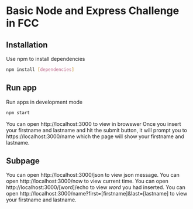 # Basic Node and Express Challenge in FCC

## Installation 
Use npm to install dependencies
```bash
npm install [dependencies]
```

## Run app
Run apps in development mode
 ```bash
 npm start
 ```
You can open http://localhost:3000 to view in browswer 
Once you insert your firstname and lastname and hit the submit button, it will prompt you to https://localhost:3000/name which the page will show your firstname and lastname.

## Subpage
You can open http://localhost:3000/json to view json message.
You can open http://localhost:3000/now to view current time.
You can open http://localhost:3000/[word]/echo to view *word* you had inserted.
You can open http://localhost:3000/name?first=[firstname]&last=[lastname] to view your firstname and lastname.


